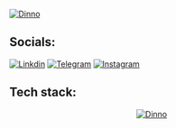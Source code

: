 <a href="https://github.com/dinno7"><img src="https://readme-typing-svg.demolab.com?font=Fira+Code&pause=1000&color=27F7BA&width=435&lines=Hi+there%F0%9F%91%8B%2C+i'm+Dinno." alt="Dinno" /></a>
## Socials:
[![Linkdin](https://img.shields.io/badge/LinkedIn-0A66C2.svg?logo=LinkedIn&logoColor=white)](https://www.linkedin.com/in/tahadlrb)
[![Telegram](https://img.shields.io/badge/Telegram-26A5E4.svg?logo=telegram&logoColor=white)](https://t.me/tahadlrb7)
[![Instagram](https://img.shields.io/badge/Instagram-%23E4405F.svg?logo=Instagram&logoColor=white)](https://instagram.com/taha.dlrb) 

## Tech stack:
<div align="center">
  <a href="https://github.com/dinno7">
    <img src="https://skillicons.dev/icons?i=vscode,neovim,nodejs,nestjs,js,ts,vite,docker,mongodb,vue,nuxtjs,react,nextjs,tailwind,linux,ubuntu&perline=8" alt="Dinno" />
  </a>
</div>

<!---
<div align="center">
  
  ![github contribution grid snake animation](https://raw.githubusercontent.com/id1945/id1945/output/github-contribution-grid-snake-dark.svg)
  
  ![GitHub stats](https://raw.githubusercontent.com/id1945/id1945/master/profile-3d-contrib/profile-night-green.svg)
</div>

dinno7/dinno7 is a ✨ special ✨ repository because its `README.md` (this file) appears on your GitHub profile.
You can click the Preview link to take a look at your changes.
--->
